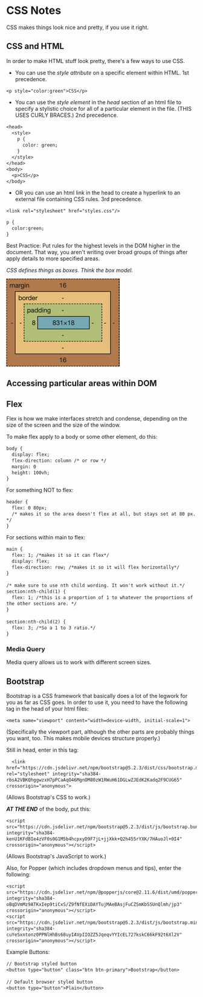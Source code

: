 # CSS Notes
CSS makes things look nice and pretty, if you use it right.

## CSS and HTML
In order to make HTML stuff look pretty, there's a few ways to use CSS.

* You can use the *style attribute* on a specific element within HTML. 1st precedence.
```
<p style="color:green">CSS</p>
```
* You can use the *style element* in the *head* section of an html file to specify a stylistic choice for all of a particular element in the file. (THIS USES CURLY BRACES.) 2nd precedence.
```
<head>
  <style>
    p {
      color: green;
    }
  </style>
</head>
<body>
  <p>CSS</p>
</body>
```
* OR you can use an html link in the head to create a hyperlink to an external file containing CSS rules. 3rd precedence.
```
<link rel="stylesheet" href="styles.css"/>
```
```
p {
  color:green;
}
```
Best Practice: Put rules for the highest levels in the DOM higher in the document. That way, you aren't writing over broad groups of things after apply details to more specified areas.

*CSS defines things as boxes. Think the box model.*

![alt text](image.png)

## Accessing particular areas within DOM



## Flex

Flex is how we make interfaces stretch and condense, depending on the size of the screen and the size of the window.

To make flex apply to a body or some other element, do this: 
```
body {
  display: flex;
  flex-direction: column /* or row */
  margin: 0
  height: 100vh;
}
```

For something NOT to flex:
```
header {
  flex: 0 80px;
  /* makes it so the area doesn't flex at all, but stays set at 80 px. */
}
```

For sections within main to flex:

```
main {
  flex: 1; /*makes it so it can flex*/
  display: flex;
  flex-direction: row; /*makes it so it will flex horizontally*/
}

/* make sure to use nth child wording. It won't work without it.*/
section:nth-child(1) {
  flex: 1; /*this is a proportion of 1 to whatever the proportions of the other sections are. */
}

section:nth-child(2) {
  flex: 3; /*So a 1 to 3 ratio.*/
}
```

### Media Query
Media query allows us to work with different screen sizes.

## Bootstrap

Bootstrap is a CSS framework that basically does a lot of the legwork for you as far as CSS goes.
In order to use it, you need to have the following tag in the head of your html files:

```
<meta name="viewport" content="width=device-width, initial-scale=1">
```
(Specifically the viewport part, although the other parts are probably things you want, too. This makes mobile devices structure properly.)

Still in head, enter in this tag:

```
  <link href="https://cdn.jsdelivr.net/npm/bootstrap@5.2.3/dist/css/bootstrap.min.css" rel="stylesheet" integrity="sha384-rbsA2VBKQhggwzxH7pPCaAqO46MgnOM80zW1RWuH61DGLwZJEdK2Kadq2F9CUG65" crossorigin="anonymous">
```
(Allows Bootstrap's CSS to work.)


***AT THE END*** of the body, put this:

```
<script src="https://cdn.jsdelivr.net/npm/bootstrap@5.2.3/dist/js/bootstrap.bundle.min.js" integrity="sha384-kenU1KFdBIe4zVF0s0G1M5b4hcpxyD9F7jL+jjXkk+Q2h455rYXK/7HAuoJl+0I4" crossorigin="anonymous"></script>
```

(Allows Bootstrap's JavaScript to work.)

Also, for Popper (which includes dropdown menus and tips), enter the following:

```
<script src="https://cdn.jsdelivr.net/npm/@popperjs/core@2.11.6/dist/umd/popper.min.js" integrity="sha384-oBqDVmMz9ATKxIep9tiCxS/Z9fNfEXiDAYTujMAeBAsjFuCZSmKbSSUnQlmh/jp3" crossorigin="anonymous"></script>
<script src="https://cdn.jsdelivr.net/npm/bootstrap@5.2.3/dist/js/bootstrap.min.js" integrity="sha384-cuYeSxntonz0PPNlHhBs68uyIAVpIIOZZ5JqeqvYYIcEL727kskC66kF92t6Xl2V" crossorigin="anonymous"></script>
```

Example Buttons:

```
// Bootstrap styled button
<button type="button" class="btn btn-primary">Bootstrap</button>

// Default browser styled button
<button type="button">Plain</button>
```